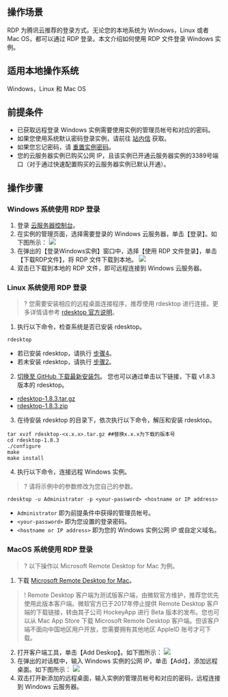 ## 操作场景

RDP 为腾讯云推荐的登录方式。无论您的本地系统为 Windows，Linux 或者 Mac OS，都可以通过 RDP 登录。本文介绍如何使用 RDP 文件登录 Windows 实例。

## 适用本地操作系统
Windows，Linux 和 Mac OS

## 前提条件

- 已获取远程登录 Windows 实例需要使用实例的管理员帐号和对应的密码。
 - 如果您使用系统默认密码登录实例，请前往 [站内信](https://console.cloud.tencent.com/message) 获取。
 - 如果您忘记密码，请 [重置实例密码](https://cloud.tencent.com/document/product/213/16566)。
- 您的云服务器实例已购买公网 IP，且该实例已开通云服务器实例的3389号端口（对于通过快速配置购买的云服务器实例已默认开通）。

## 操作步骤

### Windows 系统使用 RDP 登录
1. 登录 [云服务器控制台](https://console.cloud.tencent.com/cvm/index)。
2. 在实例的管理页面，选择需要登录的 Windows 云服务器，单击【登录】。如下图所示：
![](https://main.qcloudimg.com/raw/038fce530c6c6827796e51d896306a93.png)
3. 在弹出的【登录Windows实例】窗口中，选择【使用 RDP 文件登录】，单击【下载RDP文件】，将 RDP 文件下载到本地。
![](https://main.qcloudimg.com/raw/9bcfe6774b483261d61f648968efe5ee.png)
4. 双击已下载到本地的 RDP 文件，即可远程连接到 Windows 云服务器。

### Linux 系统使用 RDP 登录

>? 您需要安装相应的远程桌面连接程序，推荐使用 rdesktop 进行连接。更多详情请参考 [rdesktop 官方说明](http://www.rdesktop.org/)。
>
1. 执行以下命令，检查系统是否已安装 rdesktop。
```
rdesktop
```
 - 若已安装 rdesktop，请执行 [步骤4](#step04)。
 - 若未安装 rdesktop，请执行 [步骤2](#step02)。
2. <span id="step02">[切换至 GitHub 下载最新安装包](https://github.com/rdesktop/rdesktop/releases)。</span>
您也可以通过单击以下链接，下载 v1.8.3 版本的 rdesktop。
 - [rdesktop-1.8.3.tar.gz](https://mc.qcloudimg.com/static/archive/06483121ce067b537342687dd6a909d8/rdesktop-1.8.3.tar.gz)
 - [rdesktop-1.8.3.zip](https://mc.qcloudimg.com/static/archive/24adfd7586f55bd96cd6714a6078a4df/rdesktop-1.8.3.zip)
3. 在待安装 rdesktop 的目录下，依次执行以下命令，解压和安装 rdesktop。
```
tar xvzf rdesktop-<x.x.x>.tar.gz ##替换x.x.x为下载的版本号 
cd rdesktop-1.8.3
./configure 
make 
make install
```
4. <span id="step04">执行以下命令，连接远程 Windows 实例。</span>
>? 请将示例中的参数修改为您自己的参数。
>
```
rdesktop -u Administrator -p <your-password> <hostname or IP address>
```
 - `Administrator` 即为前提条件中获得的管理员帐号。
 - `<your-password>` 即为您设置的登录密码。
 - `<hostname or IP address>` 即为您的 Windows 实例公网 IP 或自定义域名。
 
###  MacOS 系统使用 RDP 登录

>? 以下操作以 Microsoft Remote Desktop for Mac 为例。
>
1. 下载 [Microsoft Remote Desktop for Mac](https://rink.hockeyapp.net/apps/5e0c144289a51fca2d3bfa39ce7f2b06/)。
>! Remote Desktop 客户端为测试版客户端，由微软官方维护，推荐您优先使用此版本客户端。微软官方已于2017年停止提供 Remote Desktop 客户端的下载链接，转由其子公司 HockeyApp 进行 Beta 版本的发布。您也可以从 Mac App Store 下载 Microsoft Remote Desktop 客户端。但该客户端不面向中国地区用户开放，您需要拥有其他地区 AppleID 账号才可下载。
>
2. 打开客户端工具，单击【Add Deskop】。如下图所示：
![](https://main.qcloudimg.com/raw/d310a22009134182def49929625e6f1d.png)
3. 在弹出的对话框中，输入 Windows 实例的公网 IP，单击【Add】，添加远程桌面。如下图所示：
![](https://main.qcloudimg.com/raw/57d7f343e8d52d9365fcd4f4ada5d090.png)
4. 双击打开新添加的远程桌面，输入实例的管理员帐号和对应的密码，远程连接到 Windows 云服务器。

